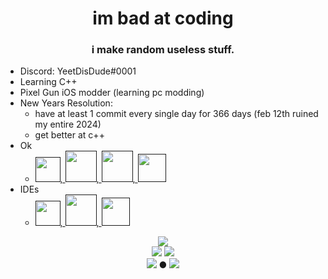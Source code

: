 <h1 align="center">im bad at coding</h1>
<h3 align="center">i make random useless stuff.</h3> 
   
- Discord: YeetDisDude#0001
- Learning C++ 
- Pixel Gun iOS modder (learning pc modding)
- New Years Resolution:
  - have at least 1 commit every single day for 366 days (feb 12th ruined my entire 2024)
  - get better at c++
- Ok
  - <a href=""><img src="https://raw.githubusercontent.com/yurijserrano/Github-Profile-Readme-Logos/master/programming%20languages/python.svg" width=40 height=40>, <img src="https://raw.githubusercontent.com/yurijserrano/Github-Profile-Readme-Logos/master/others/html.svg" width=50 height=50>, <img src="https://raw.githubusercontent.com/yurijserrano/Github-Profile-Readme-Logos/master/others/css.svg" width=50 height=50>, <img src="https://raw.githubusercontent.com/yurijserrano/Github-Profile-Readme-Logos/master/programming%20languages/c%2B%2B.svg" width=45 height=45></a>
- IDEs
  - <a href=""><img src="https://raw.githubusercontent.com/yurijserrano/Github-Profile-Readme-Logos/master/text%20editors/vscode.svg" width=40 height=40>, <img src="https://raw.githubusercontent.com/yurijserrano/Github-Profile-Readme-Logos/master/text%20editors/atom.svg" width=50 height=50>, <img src="https://raw.githubusercontent.com/yurijserrano/Github-Profile-Readme-Logos/master/ides/vs-studio.svg" width=45 height=45>
  
<p align="center">
  <a href=""><img src="https://github-readme-stats.vercel.app/api?username=YeetDisDude&show_icons=true&bg_color=242424&text_color=ffffff&title_color=ffffff&&icon_color=ffffff"></a> <br>
  <a href=""><img src="https://komarev.com/ghpvc/?username=YeetDisDude&color=green"></a>
  <a href=""><img src="https://img.shields.io/reddit/user-karma/combined/YeetDisDude?style=social"></a>
  <br>
  <a href=""><img src="https://img.shields.io/github/stars/YeetDisDude?style=social"></a> ● <a href=""><img src="https://img.shields.io/github/followers/YeetDisDude?style=social"></a>
</p>

